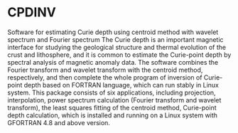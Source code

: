 # CPDINV

Software for estimating Curie depth using centroid method with wavelet spectrum and Fourier spectrum The Curie depth is an important magnetic interface for studying the geological 
structure and thermal evolution of the crust and lithosphere, and it is common to estimate the Curie-point depth by spectral analysis of magnetic anomaly data. The software 
combines the Fourier transform and wavelet transform with the centroid method, respectively, and then complete the whole program of inversion of Curie-point depth based on FORTRAN 
language, which can run stably in Linux system.
This package consists of six applications, including projection, interpolation, power spectrum calculation (Fourier transform and wavelet transform), the least squares fitting of 
the centroid method, Curie-point depth calculation, which is installed and running on a Linux system with GFORTRAN 4.8 and above version.
